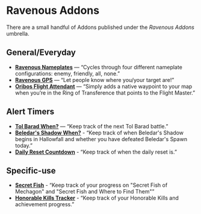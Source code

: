 # Ravenous Addons

There are a small handful of Addons published under the *Ravenous Addons* umbrella.

## General/Everyday

- **[Ravenous Nameplates](https://github.com/waldenp0nd/ravNameplates/)** — “Cycles through four different nameplate configurations: enemy, friendly, all, none.”
- **[Ravenous GPS](https://github.com/RavenousAddons/ravGPS/)** — “Let people know where you/your target are!”
- **[Oribos Flight Attendant](https://github.com/RavenousAddons/OribosFlightAttendant/)** — “Simply adds a native waypoint to your map when you’re in the Ring of Transference that points to the Flight Master.”

## Alert Timers

- **[Tol Barad When?](https://github.com/RavenousAddons/TolBaradWhen/)** — “Keep track of the next Tol Barad battle.”
- **[Beledar's Shadow When?](https://github.com/RavenousAddons/BeledarsShadowWhen/)** - “Keep track of when Beledar's Shadow begins in Hallowfall and whether you have defeated Beledar's Spawn today.”
- **[Daily Reset Countdown](https://github.com/RavenousAddons/DailyResetCountdown)** - “Keep track of when the daily reset is.”

## Specific-use

- **[Secret Fish](https://github.com/RavenousAddons/SecretFish/)** - “Keep track of your progress on "Secret Fish of Mechagon" and "Secret Fish and Where to Find Them"”
- **[Honorable Kills Tracker](https://github.com/RavenousAddons/HonorableKillsTracker)** - “Keep track of your Honorable Kills and achievement progress.”
